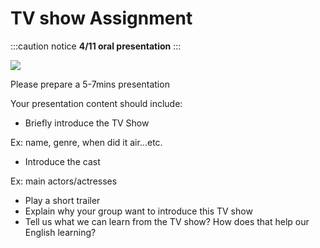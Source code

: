 # TV show Assignment

:::caution notice
**4/11 oral presentation**
:::

![](https://mermaid.ink/svg/pako:eNp9kk1PwzAMhv-KlVORNiG-LjuANsYEElwYEocWTVHiLpbSeHJSBtr476QdbONCTpb95LXfOBtl2KIaqdrz2jgtCR6fqwD5jMsZC76jvMFweA2TYqIjGXgINUujE3E42YGTvr6dkcQEc08WtzBZnBUvDqHRFKDT1SahwOnYJBbQwUJOCMb4V2OOhnNtL3JRLDEI_g9dFmuHASxZoASa5BjfzriV5A70VdnNlUSTz9Z-rPZkTXUG4w687bGV53TMwDbSxxG0OC_3LldMIQHXkBxFiI7XMMwxgqCOHLrKGiEzwrY1OeqUj_vH_NjhID4tXx0KdpeMDuBRS4C7sPQUHdTCDdznFpYxdrYd-tVNP6oaqAbzhsjmtW66TKXyGA1WapRDi7VufapUFb4yqtvE889g1ChJiwPVrqxOOCW9FN38JtFSXtvT7qf0H-brG0BrutI)

Please prepare a 5-7mins presentation

Your presentation content should include:

- Briefly introduce the TV Show

Ex: name, genre, when did it air…etc.

- Introduce the cast

Ex: main actors/actresses

- Play a short trailer
- Explain why your group want to introduce this TV show
- Tell us what we can learn from the TV show? How does that help our English learning?